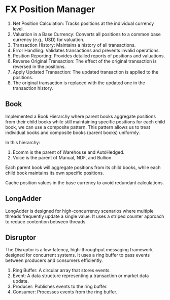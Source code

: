 # FX Position Manager 

1. Net Position Calculation: Tracks positions at the individual currency level.
2. Valuation in a Base Currency: Converts all positions to a common base currency (e.g., USD) for valuation.
3. Transaction History: Maintains a history of all transactions.
4. Error Handling: Validates transactions and prevents invalid operations.
5. Position Reporting: Provides detailed reports of positions and valuations.
6. Reverse Original Transaction: The effect of the original transaction is reversed in the positions. 
7. Apply Updated Transaction: The updated transaction is applied to the positions. 
8. The original transaction is replaced with the updated one in the transaction history.
   
## Book
Implemented a Book Hierarchy where parent books aggregate positions from their child books 
while still maintaining specific positions for each child book, we can use a composite pattern. 
This pattern allows us to treat individual books and composite books (parent books) uniformly.

In this hierarchy:
1. Ecomm is the parent of Warehouse and AutoHedged.
2. Voice is the parent of Manual, NDF, and Bullion.

Each parent book will aggregate positions from its child books, while each child book maintains its own specific positions.

Cache position values in the base currency to avoid redundant calculations.


## LongAdder
LongAdder is designed for high-concurrency scenarios where multiple threads frequently update a single value.
It uses a striped counter approach to reduce contention between threads.


## Disruptor
The Disruptor is a low-latency, high-throughput messaging framework designed for concurrent systems. 
It uses a ring buffer to pass events between producers and consumers efficiently.
1. Ring Buffer: A circular array that stores events.
2. Event: A data structure representing a transaction or market data update.
3. Producer: Publishes events to the ring buffer.
4. Consumer: Processes events from the ring buffer.
